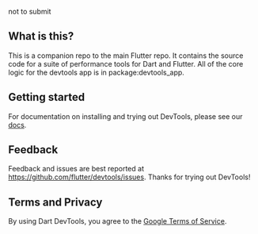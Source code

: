 not to submit

## What is this?

This is a companion repo to the main Flutter repo. It contains the source code
for a suite of performance tools for Dart and Flutter. All of the core logic for
the devtools app is in package:devtools_app.

## Getting started

For documentation on installing and trying out DevTools, please see our
[docs](https://flutter.dev/docs/development/tools/devtools/).

## Feedback

Feedback and issues are best reported at
https://github.com/flutter/devtools/issues. Thanks for trying out DevTools!

## Terms and Privacy

By using Dart DevTools, you agree to the
[Google Terms of Service](https://policies.google.com/terms).
